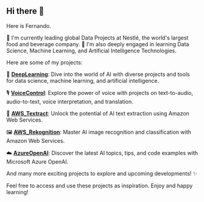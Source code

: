 ## Hi there 👋

Here is Fernando.

🔭 I'm currently leading global Data Projects at Nestlé, the world's largest food and beverage company.
🌱 I'm also deeply engaged in learning Data Science, Machine Learning, and Artificial Intelligence Technologies.

Here are some of my projects:

🧠 **[DeepLearning](https://github.com/YourUsername/DeepLearning)**: Dive into the world of AI with diverse projects and tools for data science, machine learning, and artificial intelligence.

🎙️ **[VoiceControl](https://github.com/YourUsername/VoiceControl)**: Explore the power of voice with projects on text-to-audio, audio-to-text, voice interpretation, and translation.

📄 **[AWS_Textract](https://github.com/YourUsername/AWS_Textract)**: Unlock the potential of AI text extraction using Amazon Web Services.

🖼️ **[AWS_Rekognition](https://github.com/YourUsername/AWS_Rekognition)**: Master AI image recognition and classification with Amazon Web Services.

☁️ **[AzureOpenAI](https://github.com/YourUsername/AzureOpenAI)**: Discover the latest AI topics, tips, and code examples with Microsoft Azure OpenAI.

And many more exciting projects to explore and upcoming developments! ✨

Feel free to access and use these projects as inspiration. Enjoy and happy learning!

